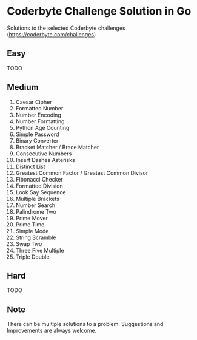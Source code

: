 # Coderbyte Challenge Solution in Go

Solutions to the selected Coderbyte challenges (https://coderbyte.com/challenges)

## Easy
TODO

## Medium
 1. Caesar Cipher
 2. Formatted Number
 3. Number Encoding
 4. Number Formatting
 5. Python Age Counting
 6. Simple Password
 7. Binary Converter
 8. Bracket Matcher / Brace Matcher
 9. Consecutive Numbers
 10. Insert Dashes Asterisks
 11. Distinct List 
 12. Greatest Common Factor / Greatest Common Divisor
 13. Fibonacci Checker
 14. Formatted Division
 15. Look Say Sequence
 16. Multiple Brackets
 17. Number Search 
 18. Palindrome Two
 19. Prime Mover
 20. Prime Time
 21. Simple Mode
 22. String Scramble
 23. Swap Two
 24. Three Five Multiple
 25. Triple Double


## Hard
TODO

## Note
There can be multiple solutions to a problem. Suggestions and Improvements are always welcome.

